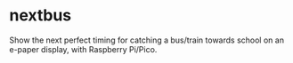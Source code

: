 # nextbus

Show the next perfect timing for catching a bus/train towards school on an e-paper display, with Raspberry Pi/Pico.
 

